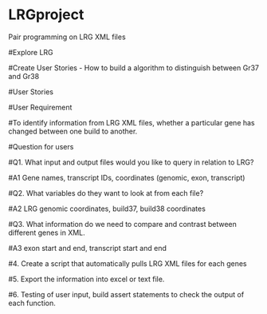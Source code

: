 # LRGproject
Pair programming on LRG XML files


#Explore LRG

#Create User Stories - How to build a algorithm to distinguish between Gr37 and Gr38

#User Stories

#User Requirement

#To identify information from LRG XML files, whether a particular gene has changed between one build to another.

#Question for users

#Q1. What input and output files would you like to query in relation to LRG?

#A1 Gene names, transcript IDs, coordinates (genomic, exon, transcript)

#Q2. What variables do they want to look at from each file?

#A2 LRG genomic coordinates, build37, build38 coordinates

#Q3. What information do we need to compare and contrast between different genes in XML.

#A3 exon start and end, transcript start and end

#4. Create a script that automatically pulls LRG XML files for each genes

#5. Export the information into excel or text file.

#6. Testing of user input, build assert statements to check the output of each function.
